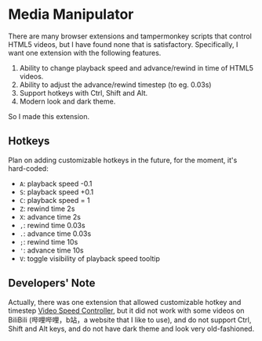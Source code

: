 # Media Manipulator

There are many browser extensions and tampermonkey scripts that control HTML5 videos, but I have found none that is satisfactory. Specifically, I want one extension with the following features.

1. Ability to change playback speed and advance/rewind in time of HTML5 videos.
2. Ability to adjust the advance/rewind timestep (to eg. 0.03s)
3. Support hotkeys with Ctrl, Shift and Alt.
4. Modern look and dark theme.

So I made this extension.

## Hotkeys

Plan on adding customizable hotkeys in the future, for the moment, it's hard-coded:

- `A`: playback speed -0.1
- `S`: playback speed +0.1
- `C`: playback speed = 1
- `Z`: rewind time 2s
- `X`: advance time 2s
- `,`: rewind time 0.03s
- `.`: advance time 0.03s
- `;`: rewind time 10s
- `'`: advance time 10s
- `V`: toggle visibility of playback speed tooltip

## Developers' Note

Actually, there was one extension that allowed customizable hotkey and timestep [Video Speed Controller](https://github.com/igrigorik/videospeed), but it did not work with some videos on BiliBili (哔哩哔哩，b站，a website that I like to use), and do not support Ctrl, Shift and Alt keys, and do not have dark theme and look very old-fashioned. 

